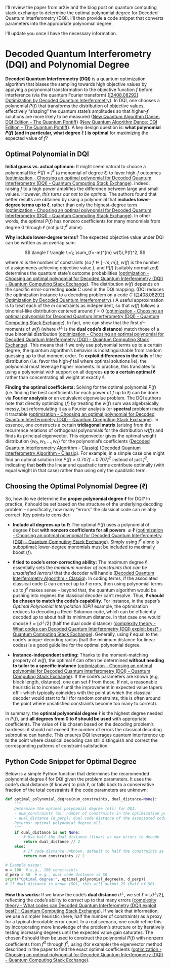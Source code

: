 I'll review the paper from arXiv and the blog post on quantum computing stack exchange to determine the optimal polynomial degree for Decoded Quantum Interferometry (DQI). I'll then provide a code snippet that converts parameters into the appropriate polynomial degree.

I'll update you once I have the necessary information.

# Decoded Quantum Interferometry (DQI) and Polynomial Degree

**Decoded Quantum Interferometry (DQI)** is a quantum optimization algorithm that biases the sampling towards high objective values by applying a polynomial transformation to the objective function $f$ before interference (via the quantum Fourier transform) ([[2408.08292] Optimization by Decoded Quantum Interferometry](https://arxiv.org/abs/2408.08292#:~:text=optimization%20has%20been%20a%20major,Muller%20codes%2C%20respectively)). In DQI, one chooses a polynomial $P(f)$ that transforms the distribution of objective values, effectively “shaping” the quantum state’s amplitudes so that higher-$f$ solutions are more likely to be measured ([New Quantum Algorithm Dance: DQI Edition – The Quantum Pontiff](https://dabacon.org/pontiff/2024/10/29/new-quantum-algorithm-dance-dqi-edition/#:~:text=The%20general%20problem%20space%20that,find%20the%20maximum%20given%20this)) ([New Quantum Algorithm Dance: DQI Edition – The Quantum Pontiff](https://dabacon.org/pontiff/2024/10/29/new-quantum-algorithm-dance-dqi-edition/#:~:text=Let%E2%80%99s%20%E2%80%9Cderive%E2%80%9D%20DQI)). A key design question is: **what polynomial $P(f)$ (and in particular, what degree** $\ell$ **) is optimal** for maximizing the expected value of $f$? 

## Optimal Polynomial in DQI

**Initial guess vs. actual optimum:** It might seem natural to choose a polynomial like $P(f) = f^\ell$ (a monomial of degree $\ell$) to favor high-$f$ outcomes ([optimization - Choosing an optimal polynomial for Decoded Quantum Interferometry (DQI) - Quantum Computing Stack Exchange](https://quantumcomputing.stackexchange.com/questions/41150/choosing-an-optimal-polynomial-for-decoded-quantum-interferometry-dqi#:~:text=It%20is%20natural%20to%20guess,ell)). Indeed, raising $f$ to a high power amplifies the difference between large and small values. However, *this turns out not to be optimal*. The authors found that better results are obtained by using a polynomial that **includes lower-degree terms up to $\ell$**, rather than only the highest-degree term ([optimization - Choosing an optimal polynomial for Decoded Quantum Interferometry (DQI) - Quantum Computing Stack Exchange](https://quantumcomputing.stackexchange.com/questions/41150/choosing-an-optimal-polynomial-for-decoded-quantum-interferometry-dqi#:~:text=It%20is%20natural%20to%20guess,ell)). In other words, the optimal $P(f)$ has nonzero coefficients for many monomials from degree $0$ through $\ell$ (not just $f^\ell$ alone).

**Why include lower-degree terms?** The expected objective value under DQI can be written as an overlap sum: 

$$ \langle f \rangle \;=\; \sum_{f=-m}^{m} w(f)\,P(f)^2, $$ 

where $m$ is the number of constraints (so $f \in [-m, m]$), $w(f)$ is the number of assignments achieving objective value $f$, and $P(f)$ (suitably normalized) determines the quantum state’s outcome probabilities ([optimization - Choosing an optimal polynomial for Decoded Quantum Interferometry (DQI) - Quantum Computing Stack Exchange](https://quantumcomputing.stackexchange.com/questions/41150/choosing-an-optimal-polynomial-for-decoded-quantum-interferometry-dqi#:~:text=%24%24%20,m%7D%5Em%20w%28f%29%20P%28f%29%5E2)). The distribution $w(f)$ depends on the specific error-correcting **code** $C$ used in the DQI mapping. (DQI reduces the optimization instance to a decoding problem on a code $C$ ([[2408.08292] Optimization by Decoded Quantum Interferometry](https://arxiv.org/abs/2408.08292#:~:text=Interferometry%20,XORSAT%20are%20reduced%20to)).) A useful approximation is to treat each of the $m$ constraints as independent, so that $w(f)$ follows a binomial-like distribution centered around $f=0$ ([optimization - Choosing an optimal polynomial for Decoded Quantum Interferometry (DQI) - Quantum Computing Stack Exchange](https://quantumcomputing.stackexchange.com/questions/41150/choosing-an-optimal-polynomial-for-decoded-quantum-interferometry-dqi#:~:text=The%20quantity%20%24w,perp)). In fact, one can show that the first $d^\perp$ moments of $w(f)$ (where $d^\perp$ is the **dual code’s distance**) match those of a true binomial distribution ([optimization - Choosing an optimal polynomial for Decoded Quantum Interferometry (DQI) - Quantum Computing Stack Exchange](https://quantumcomputing.stackexchange.com/questions/41150/choosing-an-optimal-polynomial-for-decoded-quantum-interferometry-dqi#:~:text=2%5E%7Bn,perp)). This means that if we only use polynomial terms up to a certain degree, the quantum algorithm’s behavior is indistinguishable from random guessing up to that moment order. To **exploit differences in the tails** of the distribution (i.e. favor the high-$f$ tail where optimal solutions lie), the polynomial must leverage higher moments. In practice, this translates to using a polynomial with support on all degrees **up to a certain optimal $\ell$** rather than concentrating all weight at exactly $\ell$.

**Finding the optimal coefficients:** Solving for the optimal polynomial $P(f)$ (i.e. finding the best coefficients for each power of $f$ up to $\ell$) can be done via **Fourier analysis** or an equivalent eigenvalue problem. The DQI authors note that directly optimizing $\langle f \rangle$ by treating the $w(f)$ sum was algebraically messy, but reformulating it as a Fourier analysis (or **spectral** problem) made it tractable ([optimization - Choosing an optimal polynomial for Decoded Quantum Interferometry (DQI) - Quantum Computing Stack Exchange](https://quantumcomputing.stackexchange.com/questions/41150/choosing-an-optimal-polynomial-for-decoded-quantum-interferometry-dqi#:~:text=It%20is%20this%20property%20of,is%20done%20in%20our%20manuscript)). In essence, one constructs a certain **tridiagonal matrix** (arising from the recurrence relations of orthogonal polynomials for the distribution $w(f)$) and finds its principal eigenvector. This eigenvector gives the optimal weight distribution $\{w_0, w_1, \dots, w_\ell\}$ for the polynomial’s coefficients ([Decoded Quantum Interferometry Algorithm - Classiq](https://docs.classiq.io/latest/explore/algorithms/dqi/dqi_max_xorsat/#:~:text=According%20to%20the%20paper%20,expected%20ratio%20of%20satisfied%20constraints)) ([Decoded Quantum Interferometry Algorithm - Classiq](https://docs.classiq.io/latest/explore/algorithms/dqi/dqi_max_xorsat/#:~:text=diag%20%3D%20np,1)). For example, in a simple case one might find an optimal solution like $P(f) \propto 0.707f + 0.707f^2$ instead of just $f^2$, indicating that **both** the linear and quadratic terms contribute optimally (with equal weight in that case) rather than using only the quadratic term.

## Choosing the Optimal Polynomial Degree (ℓ)

So, how do we determine the **proper polynomial degree $\ell$** for DQI? In practice, $\ell$ should be set based on the structure of the underlying decoding problem – specifically, how many “errors” the classical code can reliably correct. Key points to consider:

- **Include all degrees up to $\ell$:** The optimal $P(f)$ uses a polynomial of degree $\ell$ but **with nonzero coefficients for all powers $\le \ell$** ([optimization - Choosing an optimal polynomial for Decoded Quantum Interferometry (DQI) - Quantum Computing Stack Exchange](https://quantumcomputing.stackexchange.com/questions/41150/choosing-an-optimal-polynomial-for-decoded-quantum-interferometry-dqi#:~:text=It%20is%20natural%20to%20guess,ell)). Simply using $f^\ell$ alone is suboptimal; lower-degree monomials must be included to maximally boost $\langle f \rangle$. 

- **$\ell$ tied to code’s error-correcting ability:** The maximum degree $\ell$ essentially sets the *maximum number of constraints that can be unsatisfied (errors)* that the decoder will handle ([Decoded Quantum Interferometry Algorithm - Classiq](https://docs.classiq.io/latest/explore/algorithms/dqi/dqi_max_xorsat/#:~:text=match%20at%20L877%20,that%20the%20decoder%20should%20decode)). In coding terms, if the associated classical code $C$ can correct up to $\ell$ errors, then using polynomial terms up to $f^\ell$ makes sense – beyond that, the quantum algorithm would be pushing into regimes the classical decoder can’t resolve. Thus, **$\ell$ should be chosen to match the code’s capability**. For instance, in the paper’s *Optimal Polynomial Interpolation (OPI)* example, the optimization reduces to decoding a Reed–Solomon code, which can be efficiently decoded up to about half its minimum distance. In that case one would choose $\ell \approx \lfloor d^\perp/2 \rfloor$ (half the dual code distance) ([complexity theory - What codes can Decoded Quantum Interferometry (DQI) exploit best? - Quantum Computing Stack Exchange](https://quantumcomputing.stackexchange.com/questions/41149/what-codes-can-decoded-quantum-interferometry-dqi-exploit-best#:~:text=decodability%20up%20to%20%24,there%20more%20such%20nice%20codes)). Generally, using $\ell$ equal to the code’s unique-decoding radius (half the minimum distance for linear codes) is a good guideline for the optimal polynomial degree.

- **Instance-independent setting:** Thanks to the moment-matching property of $w(f)$, the optimal $\ell$ can often be determined **without needing to tailor to a specific instance** ([optimization - Choosing an optimal polynomial for Decoded Quantum Interferometry (DQI) - Quantum Computing Stack Exchange](https://quantumcomputing.stackexchange.com/questions/41150/choosing-an-optimal-polynomial-for-decoded-quantum-interferometry-dqi#:~:text=2%5E%7Bn,perp)). If the code’s parameters are known (e.g. block length, distance), one can set $\ell$ from those. If not, a reasonable heuristic is to increase $\ell$ until the improvement in expected value tapers off – which typically coincides with the point at which the classical decoder would start to fail (for random constraints, this is often around the point where unsatisfied constraints become too many to correct).

In summary, the **optimal polynomial degree** $\ell$ is the highest degree needed in $P(f)$, and **all degrees from 0 to $\ell$ should be used** with appropriate coefficients. The value of $\ell$ is chosen based on the decoding problem’s hardness: it should not exceed the number of errors the classical decoding subroutine can handle. This ensures DQI leverages quantum interference up to the point where classical decoding can still distinguish and correct the corresponding patterns of constraint satisfaction.

## Python Code Snippet for Optimal Degree

Below is a simple Python function that determines the recommended polynomial degree $\ell$ for DQI given the problem parameters. It uses the code’s dual distance (if known) to pick $\ell$, or falls back to a conservative fraction of the total constraints if the code parameters are unknown:

```python
def optimal_polynomial_degree(num_constraints, dual_distance=None):
    """
    Determine the optimal polynomial degree (ell) for DQI.
    - num_constraints (m): number of constraints in the optimization problem.
    - dual_distance (d_perp): dual code distance of the associated code (optional).
    Returns: optimal polynomial degree ell.
    """
    if dual_distance is not None:
        # Use half the dual distance (floor) as max errors to decode
        return dual_distance // 2  
    else:
        # If code distance unknown, default to half the constraints as a heuristic
        return num_constraints // 2

# Example usage:
m = 100  # e.g., 100 constraints
d_perp = 50  # e.g., dual code distance is 50
print("Optimal degree:", optimal_polynomial_degree(m, d_perp))
# If dual distance is known (50), this will output 25 (half of 50).
```

**How this works:** If we know the code’s **dual distance** $d^\perp$, we set $\ell = \lfloor d^\perp/2\rfloor$, reflecting the code’s ability to correct up to that many errors ([complexity theory - What codes can Decoded Quantum Interferometry (DQI) exploit best? - Quantum Computing Stack Exchange](https://quantumcomputing.stackexchange.com/questions/41149/what-codes-can-decoded-quantum-interferometry-dqi-exploit-best#:~:text=decodability%20up%20to%20%24,there%20more%20such%20nice%20codes)). If we lack that information, we use a simpler heuristic (here, half the number of constraints) as a proxy for a typical decodable error count. In a real scenario, one could refine this by incorporating more knowledge of the problem’s structure or by iteratively testing increasing degrees until the expected value gain saturates. The chosen $\ell$ should then be used to construct the polynomial $P(f)$ with nonzero coefficients from $f^0$ through $f^\ell$, using (for example) the eigenvector method described in the paper to find the exact optimal coefficients ([optimization - Choosing an optimal polynomial for Decoded Quantum Interferometry (DQI) - Quantum Computing Stack Exchange](https://quantumcomputing.stackexchange.com/questions/41150/choosing-an-optimal-polynomial-for-decoded-quantum-interferometry-dqi#:~:text=It%20is%20this%20property%20of,is%20done%20in%20our%20manuscript)).


